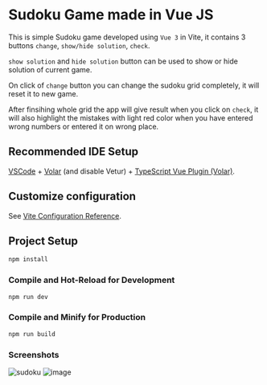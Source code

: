 # Sudoku Game made in Vue JS

This is simple Sudoku game developed using `Vue 3` in Vite, it contains 3 buttons `change`, `show/hide solution`, `check`.

`show solution` and `hide solution` button can be used to show or hide solution of current game.

On click of `change` button you can change the sudoku grid completely, it will reset it to new game.

After finsihing whole grid the app will give result when you click on `check`, it will also highlight the mistakes with light red color when you have entered wrong numbers or entered it on wrong place.

## Recommended IDE Setup

[VSCode](https://code.visualstudio.com/) + [Volar](https://marketplace.visualstudio.com/items?itemName=Vue.volar) (and disable Vetur) + [TypeScript Vue Plugin (Volar)](https://marketplace.visualstudio.com/items?itemName=Vue.vscode-typescript-vue-plugin).

## Customize configuration

See [Vite Configuration Reference](https://vitejs.dev/config/).

## Project Setup

```sh
npm install
```

### Compile and Hot-Reload for Development

```sh
npm run dev
```

### Compile and Minify for Production

```sh
npm run build
```

### Screenshots

![sudoku](https://user-images.githubusercontent.com/96901635/194568054-0e161ab6-3ea6-43d1-8b04-73a3b94a8399.png)
![image](https://user-images.githubusercontent.com/96901635/194569147-93dc7337-4f1d-4a11-8819-0c290e9ac02d.png)

